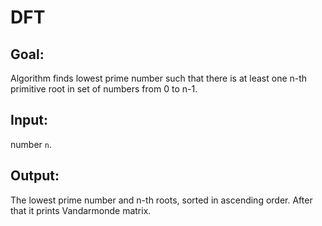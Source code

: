 # DFT
## Goal: 
Algorithm finds lowest prime number such that there is at least one n-th primitive root in set of numbers from 0 to n-1.<br>

## Input:
 number `n`.<br>

## Output:
The lowest prime number and n-th roots, sorted in ascending order. After that it prints Vandarmonde matrix.<br>